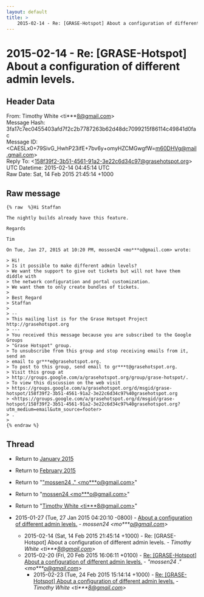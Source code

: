```yaml
---
layout: default
title: >
    2015-02-14 - Re: [GRASE-Hotspot] About a configuration of different admin levels.
---
```


# 2015-02-14 - Re: [GRASE-Hotspot] About a configuration of different admin levels.

## Header Data

From: Timothy White \<ti***8@gmail.com\><br>
Message Hash: 3fa17c7ec0455403afd7f2c2b7787263b62d48dc7099215f86114c49841d0fac<br>
Message ID: \<CAESLx0+79SivG_HwhP23ifE+7bv6y+omyHZCMGwgfW=m60DHVg@mail.gmail.com\><br>
Reply To: \<158f39f2-3b51-4561-91a2-3e22c6d34c97@grasehotspot.org\><br>
UTC Datetime: 2015-02-14 04:45:14 UTC<br>
Raw Date: Sat, 14 Feb 2015 21:45:14 +1000<br>

## Raw message

```
{% raw  %}Hi Staffan

The nightly builds already have this feature.

Regards

Tim

On Tue, Jan 27, 2015 at 10:20 PM, mossen24 <mo***o@gmail.com> wrote:

> Hi!
> Is it possible to make different admin levels?
> We want the support to give out tickets but will not have them diddle with
> the network configuration and portal customization.
> We want them to only create bundles of tickets.
>
> Best Regard
> Staffan
>
> --
> This mailing list is for the Grase Hotspot Project http://grasehotspot.org
> ---
> You received this message because you are subscribed to the Google Groups
> "Grase Hotspot" group.
> To unsubscribe from this group and stop receiving emails from it, send an
> email to gr***e@grasehotspot.org.
> To post to this group, send email to gr***t@grasehotspot.org.
> Visit this group at
> http://groups.google.com/a/grasehotspot.org/group/grase-hotspot/.
> To view this discussion on the web visit
> https://groups.google.com/a/grasehotspot.org/d/msgid/grase-hotspot/158f39f2-3b51-4561-91a2-3e22c6d34c97%40grasehotspot.org
> <https://groups.google.com/a/grasehotspot.org/d/msgid/grase-hotspot/158f39f2-3b51-4561-91a2-3e22c6d34c97%40grasehotspot.org?utm_medium=email&utm_source=footer>
> .
>
{% endraw %}
```

## Thread

+ Return to [January 2015](/archive/2015/01)
+ Return to [February 2015](/archive/2015/02)

+ Return to "["mossen24 ." <mo***o<span>@</span>gmail.com>](/authors/mo___o_at_gmail_com)"
+ Return to "[mossen24 <mo***o<span>@</span>gmail.com>](/authors/mo___o_at_gmail_com)"
+ Return to "[Timothy White <ti***8<span>@</span>gmail.com>](/authors/ti___8_at_gmail_com)"

+ 2015-01-27 (Tue, 27 Jan 2015 04:20:10 -0800) - [About a configuration of different admin levels.](/archive/2015/01/1d7aac9ed7fc6026597b9a92468e73a250ea5f20d09fd22d6f6789e01e5c2fcd) - _mossen24 \<mo***o@gmail.com\>_
  + 2015-02-14 (Sat, 14 Feb 2015 21:45:14 +1000) - Re: [GRASE-Hotspot] About a configuration of different admin levels. - _Timothy White \<ti***8@gmail.com\>_
  + 2015-02-20 (Fri, 20 Feb 2015 16:06:11 +0100) - [Re: [GRASE-Hotspot] About a configuration of different admin levels.](/archive/2015/02/9ec19593b20cb10974dbfc909f76780f3c9c41df518251e84ac79b97b43f6875) - _"mossen24 ." \<mo***o@gmail.com\>_
    + 2015-02-23 (Tue, 24 Feb 2015 15:14:14 +1000) - [Re: [GRASE-Hotspot] About a configuration of different admin levels.](/archive/2015/02/0896271ab3953da5e2fe8409617a383dbe94fcfd814cffca1c1e642cbf0d9ad1) - _Timothy White \<ti***8@gmail.com\>_


